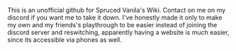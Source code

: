 This is an unofficial github for Spruced Vanila's Wiki. Contact on me on my discord if you want me to take it down. I've honestly made it only to make my own and my friends's playthrough to be easier instead of joining the discord server and reswitching, apparently having a website is much easier, since its accessible via phones as well.

